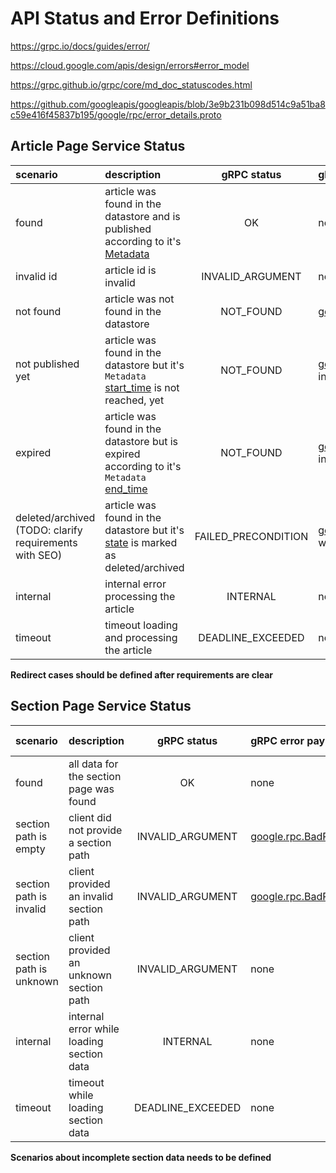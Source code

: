 # API Status and Error Definitions

https://grpc.io/docs/guides/error/

https://cloud.google.com/apis/design/errors#error_model

https://grpc.github.io/grpc/core/md_doc_statuscodes.html

https://github.com/googleapis/googleapis/blob/3e9b231b098d514c9a51ba8c59e416f45837b195/google/rpc/error_details.proto

## Article Page Service Status

| scenario | description | gRPC status | gRPC error payload | HTTP Status | cacheable | 
|:---|:---|:---:|:---|:---:|:---:|
| found | article was found in the datastore and is published according to it's [Metadata](https://github.com/stroeer/tapir/blob/d99e155003a5f81a4f300d558d1fbc736dbda511/stroeer/core/v1/article.proto#L87)| OK | none | 200 | yes
| invalid id | article id is invalid | INVALID_ARGUMENT | none | [google.rpc.BadRequest](https://github.com/googleapis/googleapis/blob/3e9b231b098d514c9a51ba8c59e416f45837b195/google/rpc/error_details.proto#L169) | yes
| not found | article was not found in the datastore | NOT_FOUND | [google.rpc.ResourceInfo](https://github.com/googleapis/googleapis/blob/3e9b231b098d514c9a51ba8c59e416f45837b195/google/rpc/error_details.proto#L198) | 404 | yes
| not published yet | article was found in the datastore but it's `Metadata` [start_time](https://github.com/stroeer/tapir/blob/d99e155003a5f81a4f300d558d1fbc736dbda511/stroeer/core/v1/article.proto#L93) is not reached, yet | NOT_FOUND | [google.rpc.ResourceInfo](https://github.com/googleapis/googleapis/blob/3e9b231b098d514c9a51ba8c59e416f45837b195/google/rpc/error_details.proto#L198) with info about the `start_time` | 404 | yes
| expired | article was found in the datastore but is expired according to it's `Metadata` [end_time](https://github.com/stroeer/tapir/blob/d99e155003a5f81a4f300d558d1fbc736dbda511/stroeer/core/v1/article.proto#L97) | NOT_FOUND | [google.rpc.ResourceInfo](https://github.com/googleapis/googleapis/blob/3e9b231b098d514c9a51ba8c59e416f45837b195/google/rpc/error_details.proto#L198) with info about the `end_time` | 404 | yes
| deleted/archived (TODO: clarify requirements with SEO) | article was found in the datastore but it's [state](https://github.com/stroeer/tapir/blob/d99e155003a5f81a4f300d558d1fbc736dbda511/stroeer/core/v1/article.proto#L89) is marked as deleted/archived | FAILED_PRECONDITION | [google.rpc.PreconditionFailure](https://github.com/googleapis/googleapis/blob/3e9b231b098d514c9a51ba8c59e416f45837b195/google/rpc/error_details.proto#L143) with info about the [state](https://github.com/stroeer/tapir/blob/d99e155003a5f81a4f300d558d1fbc736dbda511/stroeer/core/v1/article.proto#L89) | 410 | yes
| internal | internal error processing the article | INTERNAL | none | 500 | no
| timeout | timeout loading and processing the article | DEADLINE_EXCEEDED | none | 504 | no

**Redirect cases should be defined after requirements are clear**

## Section Page Service Status

| scenario | description | gRPC status | gRPC error payload | HTTP Status | cacheable |
|:---|:---|:---:|:---|:---:|:---:|
| found | all data for the section page was found | OK | none | none | yes |
| section path is empty | client did not provide a section path | INVALID_ARGUMENT | [google.rpc.BadRequest](https://github.com/googleapis/googleapis/blob/3e9b231b098d514c9a51ba8c59e416f45837b195/google/rpc/error_details.proto#L169) | 400 | yes
| section path is invalid | client provided an invalid section path | INVALID_ARGUMENT | [google.rpc.BadRequest](https://github.com/googleapis/googleapis/blob/3e9b231b098d514c9a51ba8c59e416f45837b195/google/rpc/error_details.proto#L169) | 400 | yes
| section path is unknown | client provided an unknown section path | INVALID_ARGUMENT | none | 404 | yes
| internal | internal error while loading section data | INTERNAL | none | 500 | no
| timeout | timeout while loading section data | DEADLINE_EXCEEDED | none | 504 | no

**Scenarios about incomplete section data needs to be defined**
